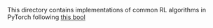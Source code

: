 This directory contains implementations of common RL algorithms in PyTorch following [this bool](https://www.amazon.com/Deep-Reinforcement-Learning-Hands-Q-networks/dp/1788834240)
